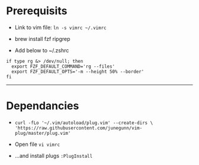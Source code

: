 # Prerequisits

* Link to vim file: `ln -s vimrc ~/.vimrc`

* brew install fzf ripgrep

* Add below to ~/.zshrc

```
if type rg &> /dev/null; then
  export FZF_DEFAULT_COMMAND='rg --files'
  export FZF_DEFAULT_OPTS='-m --height 50% --border'
fi
```

***

# Dependancies

* `curl -fLo '~/.vim/autoload/plug.vim' --create-dirs \
    'https://raw.githubusercontent.com/junegunn/vim-plug/master/plug.vim'`

* Open file `vi vimrc`

* ...and install plugs `:PlugInstall`

